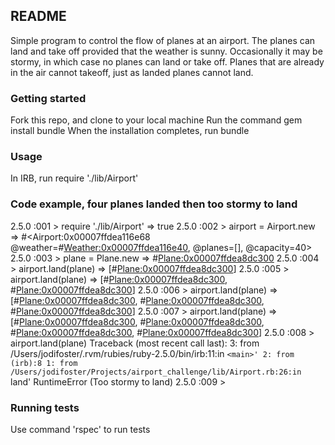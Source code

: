## README

Simple program to control the flow of planes at an airport. The planes can land and take off provided that the weather is sunny. Occasionally it may be stormy, in which case no planes can land or take off. Planes that are already in the air cannot takeoff, just as landed planes cannot land.

### Getting started

Fork this repo, and clone to your local machine
Run the command gem install bundle
When the installation completes, run bundle

### Usage

In IRB, run require './lib/Airport'

### Code example, four planes landed then too stormy to land

2.5.0 :001 > require './lib/Airport'
 => true
2.5.0 :002 > airport = Airport.new
 => #<Airport:0x00007ffdea116e68 @weather=#<Weather:0x00007ffdea116e40>, @planes=[], @capacity=40>
2.5.0 :003 > plane = Plane.new
 => #<Plane:0x00007ffdea8dc300>
2.5.0 :004 > airport.land(plane)
 => [#<Plane:0x00007ffdea8dc300>]
2.5.0 :005 > airport.land(plane)
 => [#<Plane:0x00007ffdea8dc300>, #<Plane:0x00007ffdea8dc300>]
2.5.0 :006 > airport.land(plane)
 => [#<Plane:0x00007ffdea8dc300>, #<Plane:0x00007ffdea8dc300>, #<Plane:0x00007ffdea8dc300>]
2.5.0 :007 > airport.land(plane)
 => [#<Plane:0x00007ffdea8dc300>, #<Plane:0x00007ffdea8dc300>, #<Plane:0x00007ffdea8dc300>, #<Plane:0x00007ffdea8dc300>]
2.5.0 :008 > airport.land(plane)
Traceback (most recent call last):
        3: from /Users/jodifoster/.rvm/rubies/ruby-2.5.0/bin/irb:11:in `<main>'
        2: from (irb):8
        1: from /Users/jodifoster/Projects/airport_challenge/lib/Airport.rb:26:in `land'
RuntimeError (Too stormy to land)
2.5.0 :009 >



### Running tests

Use command 'rspec' to run tests
